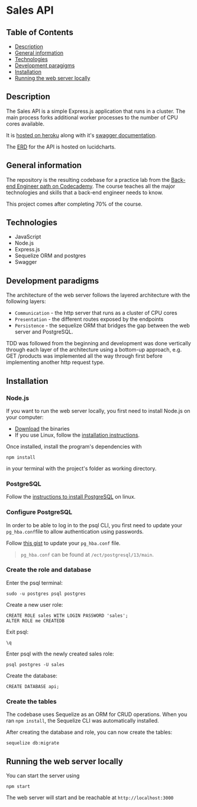 # Sales API

## Table of Contents
* [Description](#description)
* [General information](#general-information)
* [Technologies](#technologies)
* [Development paragigms](#development-paradigms)
* [Installation](#installation)
* [Running the web server locally](#running-the-web-server-locally)

## Description

The Sales API is a simple Express.js application that runs in a cluster. The main process forks additional worker processes to the number of CPU cores available.

It is [hosted on heroku](https://radiant-mountain-36050.herokuapp.com/) along with it's [swagger documentation](https://radiant-mountain-36050.herokuapp.com/api-docs/).

The [ERD](https://tinyurl.com/y57cgs3t) for the API is hosted on lucidcharts.

## General information

The repository is the resulting codebase for a practice lab from the [Back-end Engineer path on Codecademy](https://www.codecademy.com/learn/paths/back-end-engineer-career-path). The course teaches all the major technologies and skills that a back-end engineer needs to know.

This project comes after completing 70% of the course.

## Technologies
* JavaScript
* Node.js
* Express.js
* Sequelize ORM and postgres
* Swagger

## Development paradigms

The architecture of the web server follows the layered architecture with the following layers:
* `Communication` - the http server that runs as a cluster of CPU cores
* `Presentation` - the different routes exposed by the endpoints
* `Persistence` - the sequelize ORM that bridges the gap between the web server and PostgreSQL.

TDD was followed from the beginning and development was done vertically through each layer of the architecture using a bottom-up approach, e.g. GET /products was implemented all the way through first before implementing another http request type.

## Installation

### Node.js

If you want to run the web server locally, you first need to install Node.js on your computer:
* [Download](https://nodejs.org/en/download/) the binaries
* If you use Linux, follow the [installation instructions](https://github.com/nodejs/help/wiki/Installation#how-to-install-nodejs-via-binary-archive-on-linux).

Once installed, install the program's dependencies with 
```
npm install
``` 
in your terminal with the project's folder as working directory.

### PostgreSQL

Follow the [instructions to install PostgreSQL](https://www.postgresql.org/download/linux/#generic) on linux.

### Configure PostgreSQL

In order to be able to log in to the psql CLI, you first need to update your `pg_hba.conf`file to allow authentication using passwords.

Follow [this gist](https://gist.github.com/AtulKsol/4470d377b448e56468baef85af7fd614) to update your `pg_hba.conf` file.

> `pg_hba.conf` can be found at `/ect/postgresql/13/main`. 

### Create the role and database

Enter the psql terminal:

```
sudo -u postgres psql postgres
```

Create a new user role:

```
CREATE ROLE sales WITH LOGIN PASSWORD 'sales';
ALTER ROLE me CREATEDB
```
Exit psql:
```
\q
```
Enter psql with the newly created sales role:
```
psql postgres -U sales
```
Create the database:
```
CREATE DATABASE api;
```

### Create the tables

The codebase uses Sequelize as an ORM for CRUD operations. When you ran `npm install`, the Sequelize CLI was automatically installed. 

After creating the database and role, you can now create the tables:
```
sequelize db:migrate
```

## Running the web server locally

You can start the server using
```
npm start
```

The web server will start and be reachable at `http://localhost:3000`
